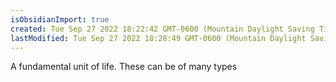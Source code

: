 ```yaml
---
isObsidianImport: true
created: Tue Sep 27 2022 18:22:42 GMT-0600 (Mountain Daylight Saving Time)
lastModified: Tue Sep 27 2022 18:28:49 GMT-0600 (Mountain Daylight Saving Time)
---
```

A fundamental unit of life. These can be of many types